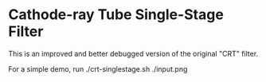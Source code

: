 # Cathode-ray Tube Single-Stage Filter
This is an improved and better debugged version of the original "CRT" filter.

For a simple demo, run ./crt-singlestage.sh ./input.png
